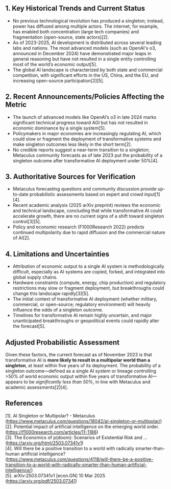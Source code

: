 ## 1. Key Historical Trends and Current Status

- No previous technological revolution has produced a singleton; instead, power has diffused among multiple actors. The internet, for example, has enabled both concentration (large tech companies) and fragmentation (open-source, state actors)[2].
- As of 2023-2025, AI development is distributed across several leading labs and nations. The most advanced models (such as OpenAI's o3, announced in December 2024) have demonstrated major leaps in general reasoning but have not resulted in a single entity controlling most of the world’s economic output[5].
- The global AI landscape is characterized by both state and commercial competition, with significant efforts in the US, China, and the EU, and increasing open-source participation[2][5].

## 2. Recent Announcements/Policies Affecting the Metric

- The launch of advanced models like OpenAI’s o3 in late 2024 marks significant technical progress toward AGI but has not resulted in economic dominance by a single system[5].
- Policymakers in major economies are increasingly regulating AI, which could slow or fragment the deployment of transformative systems and make singleton outcomes less likely in the short term[2].
- No credible reports suggest a near-term transition to a singleton; Metaculus community forecasts as of late 2023 put the probability of a singleton outcome after transformative AI deployment under 50%[4].

## 3. Authoritative Sources for Verification

- Metaculus forecasting questions and community discussion provide up-to-date probabilistic assessments based on expert and crowd input[1][4].
- Recent academic analysis (2025 arXiv preprint) reviews the economic and technical landscape, concluding that while transformative AI could accelerate growth, there are no current signs of a shift toward singleton control[3][5].
- Policy and economic research (F1000Research 2022) predicts continued multipolarity due to rapid diffusion and the commercial nature of AI[2].

## 4. Limitations and Uncertainties

- Attribution of economic output to a single AI system is methodologically difficult, especially as AI systems are copied, forked, and integrated into global supply chains.
- Hardware constraints (compute, energy, chip production) and regulatory restrictions may slow or fragment deployment, but breakthroughs could change this landscape rapidly[3][5].
- The initial context of transformative AI deployment (whether military, commercial, or open-source; regulatory environment) will heavily influence the odds of a singleton outcome.
- Timelines for transformative AI remain highly uncertain, and major unanticipated breakthroughs or geopolitical events could rapidly alter the forecast[5].

## Adjusted Probabilistic Assessment

Given these factors, the current forecast as of November 2023 is that transformative AI is **more likely to result in a multipolar world than a singleton**, at least within five years of its deployment. The probability of a singleton outcome—defined as a single AI system or lineage controlling >50% of world economic output within five years of transformative AI—appears to be *significantly less than 50%*, in line with Metaculus and academic assessments[2][4].

## References

[1]. AI Singleton or Multipolar? - Metaculus (https://www.metaculus.com/questions/18042/ai-singleton-or-multipolar/)  
[2]. Potential impact of artificial intelligence on the emerging world order. (https://f1000research.com/articles/11-1186)  
[3]. The Economics of p⁢(d⁢o⁢o⁢m): Scenarios of Existential Risk and ... (https://arxiv.org/html/2503.07341v1)  
[4]. Will there be a positive transition to a world with radically smarter-than-human artificial intelligence? (https://www.metaculus.com/questions/4118/will-there-be-a-positive-transition-to-a-world-with-radically-smarter-than-human-artificial-intelligence/)  
[5]. arXiv:2503.07341v1 [econ.GN] 10 Mar 2025 (https://arxiv.org/pdf/2503.07341)